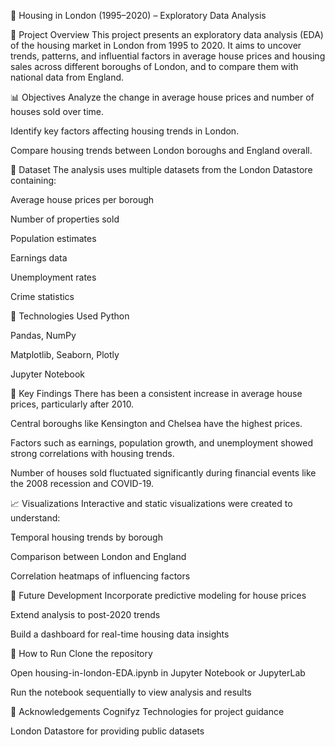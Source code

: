 🏡 Housing in London (1995–2020) – Exploratory Data Analysis

📌 Project Overview
This project presents an exploratory data analysis (EDA) of the housing market in London from 1995 to 2020. It aims to uncover trends, patterns, and influential factors in average house prices and housing sales across different boroughs of London, and to compare them with national data from England.

📊 Objectives
Analyze the change in average house prices and number of houses sold over time.

Identify key factors affecting housing trends in London.

Compare housing trends between London boroughs and England overall.

📁 Dataset
The analysis uses multiple datasets from the London Datastore containing:

Average house prices per borough

Number of properties sold

Population estimates

Earnings data

Unemployment rates

Crime statistics

🧰 Technologies Used
Python

Pandas, NumPy

Matplotlib, Seaborn, Plotly

Jupyter Notebook

🧪 Key Findings
There has been a consistent increase in average house prices, particularly after 2010.

Central boroughs like Kensington and Chelsea have the highest prices.

Factors such as earnings, population growth, and unemployment showed strong correlations with housing trends.

Number of houses sold fluctuated significantly during financial events like the 2008 recession and COVID-19.

📈 Visualizations
Interactive and static visualizations were created to understand:

Temporal housing trends by borough

Comparison between London and England

Correlation heatmaps of influencing factors

🔮 Future Development
Incorporate predictive modeling for house prices

Extend analysis to post-2020 trends

Build a dashboard for real-time housing data insights

📎 How to Run
Clone the repository

Open housing-in-london-EDA.ipynb in Jupyter Notebook or JupyterLab

Run the notebook sequentially to view analysis and results

🤝 Acknowledgements
Cognifyz Technologies for project guidance

London Datastore for providing public datasets
